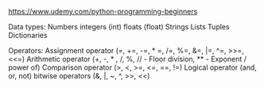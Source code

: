 https://www.udemy.com/python-programming-beginners

Data types:
Numbers
  integers (int)
  floats (float)
Strings
Lists
Tuples
Dictionaries

Operators:
Assignment operator (=, +=, -=, * =, /=, %=, &=, |=, ^=, >>=, <<=) 
Arithmetic operator (+, -, * , /, %, // - Floor division, ** - Exponent / power of)
Comparison operator (>, <, >=, <=, ==, !=)
Logical operator (and, or, not)
bitwise operators (&, |, ~, ^, >>, <<)
